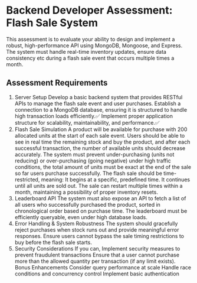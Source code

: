 # Backend Developer Assessment: Flash Sale System

This assessment is to evaluate your ability to design and implement a robust, high-performance API using MongoDB, Mongoose, and Express. The system must handle real-time inventory updates, ensure data consistency etc during a flash sale event that occurs multiple times a month.

## Assessment Requirements

1. Server Setup
   Develop a basic backend system that provides RESTful APIs to manage the flash sale event and user purchases.
   Establish a connection to a MongoDB database, ensuring it is structured to handle high transaction loads efficiently.✅
   Implement proper application structure for scalability, maintainability, and performance.✅
2. Flash Sale Simulation
   A product will be available for purchase with 200 allocated units at the start of each sale event.
   Users should be able to see in real time the remaining stock and buy the product, and after each successful transaction, the number of available units should decrease accurately.
   The system must prevent under-purchasing (units not reducing) or over-purchasing (going negative) under high traffic conditions, the total amount of units must be exact at the end of the sale so far users purchase successfully.
   The flash sale should be time-restricted, meaning:
   It begins at a specific, predefined time.
   It continues until all units are sold out.
   The sale can restart multiple times within a month, maintaining a possibility of proper inventory resets.
3. Leaderboard API
   The system must also expose an API to fetch a list of all users who successfully purchased the product, sorted in chronological order based on purchase time.
   The leaderboard must be efficiently queryable, even under high database loads.
4. Error Handling & System Robustness
   The system should gracefully reject purchases when stock runs out and provide meaningful error responses.
   Ensure users cannot bypass the sale timing restrictions to buy before the flash sale starts.
5. Security Considerations
   If you can, Implement security measures to prevent fraudulent transactions
   Ensure that a user cannot purchase more than the allowed quantity per transaction (if any limit exists).
   Bonus Enhancements
   Consider query performance at scale
   Handle race conditions and concurrency control
   Implement basic authentication

<!-- Send your submission to emmanuel@smuv.africa with the subject “Backend Developer Assessment" which should include
A public and accessible github repository
A clear README that clearly explains the steps to run the project.
Submit on the deadline sent to your email
GOOD LUCK!!! -->

<!-- 
MODELS

PRODUCT: _id, _name, _description, _price, _stock, _is_promo, _promo_quantity, _promo_condition{name:"string", description:"string"}
USER: _id, _name, _email, _password, 
SALES: _id, _product_id, _price, _stock, _is_promo, _quantity, _user_id
-->